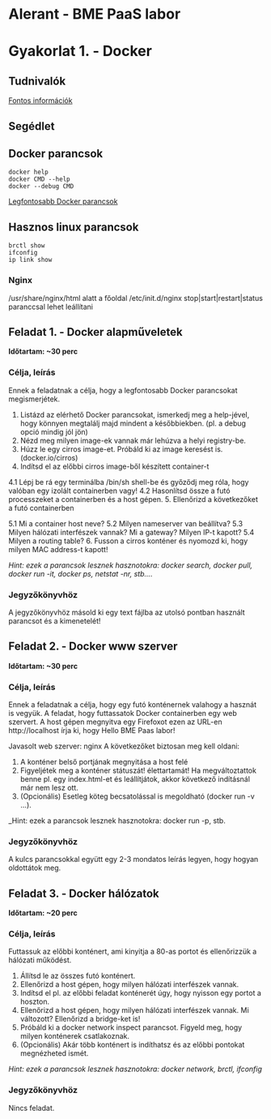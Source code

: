# Alerant - BME PaaS labor 
# Gyakorlat 1. - Docker

## Tudnivalók
[Fontos információk](Tudnivalok.md)
## Segédlet
## Docker parancsok
```shell
docker help
docker CMD --help
docker --debug CMD
```
[Legfontosabb Docker parancsok](https://www.cheatography.com/tobix10/cheat-sheets/docker-commands/)

## Hasznos linux parancsok
```shell
brctl show
ifconfig
ip link show
```


### Nginx
/usr/share/nginx/html alatt a főoldal
/etc/init.d/nginx stop|start|restart|status paranccsal lehet leállítani

## Feladat 1. - Docker alapműveletek 
**Időtartam: ~30 perc**

### Célja, leírás
Ennek a feladatnak a célja, hogy a legfontosabb Docker parancsokat megismerjétek.

1. Listázd az elérhető Docker parancsokat, ismerkedj meg a help-jével, hogy könnyen megtalálj majd mindent a későbbiekben. (pl. a debug opció mindig jól jön)
2. Nézd meg milyen image-ek vannak már lehúzva a helyi registry-be.
3. Húzz le egy cirros image-et. Próbáld ki az image keresést is. (docker.io/cirros)
4. Indítsd el az előbbi cirros image-ből készített container-t

4.1 Lépj be rá egy terminálba /bin/sh shell-be és győződj meg róla, hogy valóban egy izolált containerben vagy!
4.2 Hasonlítsd össze a futó processzeket a containerben és a host gépen.
5. Ellenőrizd a következőket a futó containerben

5.1 Mi a container host neve?
5.2 Milyen nameserver van beállítva?
5.3 Milyen hálózati interfészek vannak? Mi a gateway? Milyen IP-t kapott?
5.4 Milyen a routing table?
6. Fusson a cirros konténer és nyomozd ki, hogy milyen MAC address-t kapott!

_Hint: ezek a parancsok lesznek hasznotokra: docker search, docker pull, docker run -it, docker ps, netstat -nr, stb...._
### Jegyzőkönyvhöz
A jegyzőkönyvhöz másold ki egy text fájlba az utolsó pontban használt parancsot és a kimenetelét!

## Feladat 2. - Docker www szerver
**Időtartam: ~30 perc**

### Célja, leírás
Ennek a feladatnak a célja, hogy egy futó konténernek valahogy a hasznát is vegyük. 
A feladat, hogy futtassatok Docker containerben egy web szervert. A host gépen megnyitva egy Firefoxot ezen az URL-en http://localhost írja ki, hogy Hello BME Paas labor!

Javasolt web szerver: nginx
A következőket biztosan meg kell oldani:

1. A konténer belső portjának megnyitása a host felé
2. Figyeljétek meg a konténer státuszát! élettartamát! Ha megváltoztattok benne pl. egy index.html-et és leállítjátok, akkor következő indításnál már nem lesz ott.
3. (Opcionális) Esetleg köteg becsatolással is megoldható (docker run -v ...).

_Hint: ezek a parancsok lesznek hasznotokra: docker run -p, stb.
### Jegyzőkönyvhöz
A kulcs parancsokkal együtt egy 2-3 mondatos leírás legyen, hogy hogyan oldottátok meg.

## Feladat 3. - Docker hálózatok
**Időtartam: ~20 perc**

### Célja, leírás
Futtassuk az előbbi konténert, ami kinyitja a 80-as portot és ellenőrizzük a hálózati működést.

1. Állítsd le az összes futó konténert.
2. Ellenőrizd a host gépen, hogy milyen hálózati interfészek vannak.
3. Indítsd el pl. az előbbi feladat konténerét úgy, hogy nyisson egy portot a hoszton.
4. Ellenőrizd a host gépen, hogy milyen hálózati interfészek vannak. Mi változott? Ellenőrizd a bridge-ket is!
5. Próbáld ki a docker network inspect parancsot. Figyeld meg, hogy milyen konténerek csatlakoznak.
6. (Opcionális) Akár több konténert is indíthatsz és az előbbi pontokat megnézheted ismét.

_Hint: ezek a parancsok lesznek hasznotokra: docker network, brctl, ifconfig_
### Jegyzőkönyvhöz
Nincs feladat.
